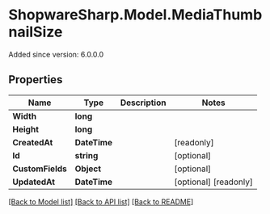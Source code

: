 # ShopwareSharp.Model.MediaThumbnailSize
Added since version: 6.0.0.0

## Properties

Name | Type | Description | Notes
------------ | ------------- | ------------- | -------------
**Width** | **long** |  | 
**Height** | **long** |  | 
**CreatedAt** | **DateTime** |  | [readonly] 
**Id** | **string** |  | [optional] 
**CustomFields** | **Object** |  | [optional] 
**UpdatedAt** | **DateTime** |  | [optional] [readonly] 

[[Back to Model list]](../../README.md#documentation-for-models) [[Back to API list]](../../README.md#documentation-for-api-endpoints) [[Back to README]](../../README.md)

